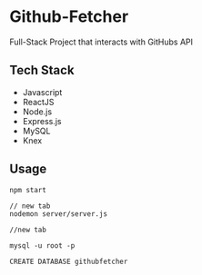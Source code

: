 # Github-Fetcher

  Full-Stack Project that interacts with GitHubs API

## Tech Stack
- Javascript
- ReactJS
- Node.js
- Express.js
- MySQL
- Knex

## Usage
```
npm start

// new tab
nodemon server/server.js

//new tab

mysql -u root -p

CREATE DATABASE githubfetcher
```
